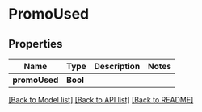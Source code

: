 # PromoUsed

## Properties
Name | Type | Description | Notes
------------ | ------------- | ------------- | -------------
**promoUsed** | **Bool** |  | 

[[Back to Model list]](../README.md#documentation-for-models) [[Back to API list]](../README.md#documentation-for-api-endpoints) [[Back to README]](../README.md)


